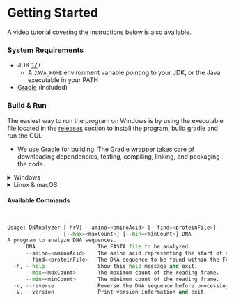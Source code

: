 # Getting Started

A [video tutorial](https://youtu.be/dOwkInn6eDw) covering the instructions below is also available.

### <a name="system-requirements"></a>System Requirements

* JDK [17](https://www.oracle.com/java/technologies/downloads/#jdk17-windows)+
   * A `JAVA_HOME` environment variable pointing to your JDK, or the Java executable in your PATH
* [Gradle](https://gradle.org/install/) (included)

### <a name="build-run"></a>Build & Run

The easiest way to run the program on Windows is by using the executable file located in the [releases](https://github.com/VerisimilitudeX/DNAnalyzer/releases/latest) section to install the program, build gradle and run the GUI.

* We use [Gradle](https://gradle.org) for building. The Gradle wrapper takes care of downloading dependencies, testing, compiling, linking, and packaging the code.
<details>

<summary>Windows</summary>

The easiest way to run the program on Windows is by using the executable file located in the [releases](https://github.com/VerisimilitudeX/DNAnalyzer/releases/latest) section to install the program, build gradle and run the GUI.

```pwsh
.\gradlew build
```

### <a name="usage"></a>Usage

```pwsh
<executable> <arguments>
```

#### <a name="executable"></a>Executable

```pwsh
java -jar build/libs/DNAnalyzer.jar
```

#### <a name="arguments"></a>Arguments

DNAnalyzer uses CLI arguments instead of `stdin`. For example, you can do:

```pwsh
assets/dna/random/dnalong.fa --amino=arg --min=16450 --max=520218 -r
```

### <a name="example"></a>Example

```pwsh
java -jar build/libs/DNAnalyzer.jar assets/dna/random/dnalong.fa --amino=ser --min=16450 --max=520218 -r
```

#### <a name="gradle-run"></a>Gradle Run

If you prefer, you can also run it directly from Gradle:

```pwsh
.\gradlew run --args="assets/dna/random/dnalong.fa --amino=ser --min=10 --max=100"
```

#### <a name="gui"></a>GUI

DNAnalyzer also comes with a (very basic) GUI; to start DNAnalyzer with the GUI, run:

```pwsh
.\gradlew run --args="--gui assets/dna/random/dnalong.fa"
```

Then:

* Enter the file name of the DNA file in the text field
* Set min and max
* Click analyze

* Note: Ensure you have Java [17](https://www.oracle.com/java/technologies/downloads/#java17) or higher installed and a `JAVA_HOME` path variable set for the program to function correctly!


The results of your analysis will be shown in the right pane.

</details>

<details>
      <summary>Linux & macOS</summary>


### <a name="features"></a>DNAnalyzer & Java Download

To run DNAnaylzer on Linux, you'll need to download the DNAnalyzer source code and download and install Java 17.

First, download the zip or tar.gz file from [DNAnalyzer releases](https://github.com/VerisimilitudeX/DNAnalyzer/releases/latest) and unzip it using the native utility. 

Then, download [Java 17](https://www.oracle.com/ca-en/java/technologies/downloads/#java17), find the download at https://www.oracle.com/ca-en/java/technologies/downloads/#java17, ensure you choose the Linux option and get the one for your correct processor architecture.

### Java installation

```bash
wget https://download.oracle.com/java/17/latest/jdk-17_linux-x64_bin.tar.gz
```
Next, unzip it.

```bash
tar -xvzf jdk-17_linux-x64_bin.tar.gz
```
Then map the `JAVA_HOME` path. Fill it in with your JAVA directory where JAVA is unzipped.
```bash
export JAVA_HOME="{YOUR JAVA DIRECTORY HERE}/jdk-17.0.7" && export PATH=$JAVA_HOME/bin:$PATH
```
<details>
<summary>Example of a full path command.</summary>

```bash
export JAVA_HOME="/workspaces/DNAnalyzer/jdk-17.0.7"
```

</details>

```bash
./gradlew build
```
If you see `Task :compileJava FAILED`, the program cannot find your Java installation. You may need to export your JAVA_HOME path again.

## OpenAI API Key
We use GPT-4 API to display the results of the analysis. To use the API, you'll need to get an API key from OpenAI. You can get one [here](https://platform.openai.com/). **Note, this is an optional step.** If you don't want to use the API, you can still use the program, but you won't be able to see the results of the analysis.

To set the API key on Linux or macOS, run `export OPENAI_API_KEY=sk-xxxxxxxxxxxxxxxxxxxxxxxx` where `sk-xxxxxxxxxxxxxxxxxxxxxxxx` is your API key.

For Windows, use `setx OPENAI_API_KEY=sk-xxxxxxxxxxxxxxxxxxxxxxxx` instead.

When configured, DNAnalyzer will generate two natural language reports after each run: one aimed at researchers and another simplified for the layperson.


### Usage

```bash
<executable> <arguments>
```

#### Executable

```pwsh
java -jar build/libs/DNAnalyzer.jar
```

#### Arguments

DNAnalyzer uses CLI arguments instead of `stdin`. For example, you can do:

```bash
assets/dna/random/dnalong.fa --amino=arg --min=16450 --max=520218 -r
```

### Example

```pwsh
java -jar build/libs/DNAnalyzer.jar assets/dna/random/dnalong.fa --amino=ser --min=16450 --max=520218 -r
```

#### Gradle Run

If you prefer, you can also run it directly from Gradle:

```pwsh
./gradlew run --args="assets/dna/random/dnalong.fa --amino=ser --min=10 --max=100"
```

#### GUI

DNAnalyzer also comes with a (very basic) GUI; to start DNAnalyzer with the GUI, run:

```pwsh
./gradlew run --args="--gui assets/dna/random/dnalong.fa"
```

Then:

* Enter the file name of the DNA file in the text field
* Set min and max
* Click analyze


The results of your analysis will be shown in the right pane.
</details>



#### Available Commands

```py


Usage: DNAnalyzer [-hrV] --amino=<aminoAcid> [--find=<proteinFile>]
                  [--max=<maxCount>] [--min=<minCount>] DNA
A program to analyze DNA sequences.
      DNA                    The FASTA file to be analyzed.
      --amino=<aminoAcid>    The amino acid representing the start of a gene.
      --find=<proteinFile>   The DNA sequence to be found within the FASTA file.
  -h, --help                 Show this help message and exit.
      --max=<maxCount>       The maximum count of the reading frame.
      --min=<minCount>       The minimum count of the reading frame.
  -r, --reverse              Reverse the DNA sequence before processing.
  -V, --version              Print version information and exit.
```